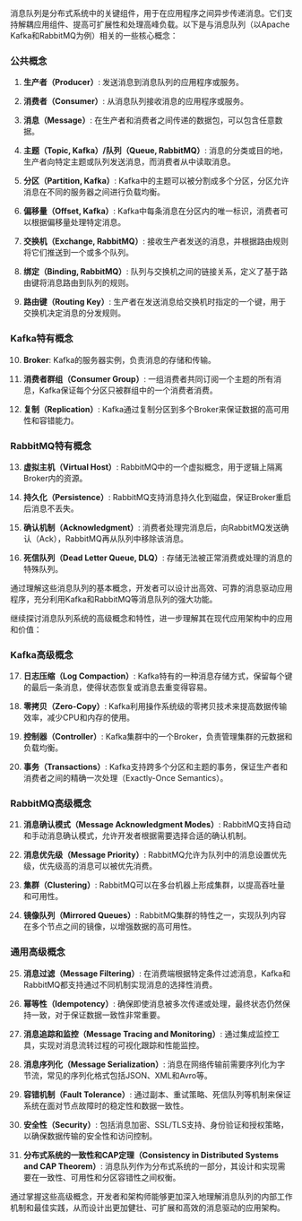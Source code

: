 



消息队列是分布式系统中的关键组件，用于在应用程序之间异步传递消息。它们支持解耦应用组件、提高可扩展性和处理高峰负载。以下是与消息队列（以Apache Kafka和RabbitMQ为例）相关的一些核心概念：

### 公共概念

1. **生产者（Producer）**: 发送消息到消息队列的应用程序或服务。

2. **消费者（Consumer）**: 从消息队列接收消息的应用程序或服务。

3. **消息（Message）**: 在生产者和消费者之间传递的数据包，可以包含任意数据。

4. **主题（Topic, Kafka）/队列（Queue, RabbitMQ）**: 消息的分类或目的地，生产者向特定主题或队列发送消息，而消费者从中读取消息。

5. **分区（Partition, Kafka）**: Kafka中的主题可以被分割成多个分区，分区允许消息在不同的服务器之间进行负载均衡。

6. **偏移量（Offset, Kafka）**: Kafka中每条消息在分区内的唯一标识，消费者可以根据偏移量处理特定消息。

7. **交换机（Exchange, RabbitMQ）**: 接收生产者发送的消息，并根据路由规则将它们推送到一个或多个队列。

8. **绑定（Binding, RabbitMQ）**: 队列与交换机之间的链接关系，定义了基于路由键将消息路由到队列的规则。

9. **路由键（Routing Key）**: 生产者在发送消息给交换机时指定的一个键，用于交换机决定消息的分发规则。

### Kafka特有概念

10. **Broker**: Kafka的服务器实例，负责消息的存储和传输。

11. **消费者群组（Consumer Group）**: 一组消费者共同订阅一个主题的所有消息，Kafka保证每个分区只被群组中的一个消费者消费。

12. **复制（Replication）**: Kafka通过复制分区到多个Broker来保证数据的高可用性和容错能力。

### RabbitMQ特有概念

13. **虚拟主机（Virtual Host）**: RabbitMQ中的一个虚拟概念，用于逻辑上隔离Broker内的资源。

14. **持久化（Persistence）**: RabbitMQ支持消息持久化到磁盘，保证Broker重启后消息不丢失。

15. **确认机制（Acknowledgment）**: 消费者处理完消息后，向RabbitMQ发送确认（Ack），RabbitMQ再从队列中移除该消息。

16. **死信队列（Dead Letter Queue, DLQ）**: 存储无法被正常消费或处理的消息的特殊队列。

通过理解这些消息队列的基本概念，开发者可以设计出高效、可靠的消息驱动应用程序，充分利用Kafka和RabbitMQ等消息队列的强大功能。



继续探讨消息队列系统的高级概念和特性，进一步理解其在现代应用架构中的应用和价值：

### Kafka高级概念

17. **日志压缩（Log Compaction）**: Kafka特有的一种消息存储方式，保留每个键的最后一条消息，使得状态恢复或消息去重变得容易。

18. **零拷贝（Zero-Copy）**: Kafka利用操作系统级的零拷贝技术来提高数据传输效率，减少CPU和内存的使用。

19. **控制器（Controller）**: Kafka集群中的一个Broker，负责管理集群的元数据和负载均衡。

20. **事务（Transactions）**: Kafka支持跨多个分区和主题的事务，保证生产者和消费者之间的精确一次处理（Exactly-Once Semantics）。

### RabbitMQ高级概念

21. **消息确认模式（Message Acknowledgment Modes）**: RabbitMQ支持自动和手动消息确认模式，允许开发者根据需要选择合适的确认机制。

22. **消息优先级（Message Priority）**: RabbitMQ允许为队列中的消息设置优先级，优先级高的消息可以被优先消费。

23. **集群（Clustering）**: RabbitMQ可以在多台机器上形成集群，以提高吞吐量和可用性。

24. **镜像队列（Mirrored Queues）**: RabbitMQ集群的特性之一，实现队列内容在多个节点之间的镜像，以增强数据的高可用性。

### 通用高级概念

25. **消息过滤（Message Filtering）**: 在消费端根据特定条件过滤消息，Kafka和RabbitMQ都支持通过不同机制实现消息的选择性消费。

26. **幂等性（Idempotency）**: 确保即使消息被多次传递或处理，最终状态仍然保持一致，对于保证数据一致性非常重要。

27. **消息追踪和监控（Message Tracing and Monitoring）**: 通过集成监控工具，实现对消息流转过程的可视化跟踪和性能监控。

28. **消息序列化（Message Serialization）**: 消息在网络传输前需要序列化为字节流，常见的序列化格式包括JSON、XML和Avro等。

29. **容错机制（Fault Tolerance）**: 通过副本、重试策略、死信队列等机制来保证系统在面对节点故障时的稳定性和数据一致性。

30. **安全性（Security）**: 包括消息加密、SSL/TLS支持、身份验证和授权策略，以确保数据传输的安全性和访问控制。

31. **分布式系统的一致性和CAP定理（Consistency in Distributed Systems and CAP Theorem）**: 消息队列作为分布式系统的一部分，其设计和实现需要在一致性、可用性和分区容错性之间权衡。

通过掌握这些高级概念，开发者和架构师能够更加深入地理解消息队列的内部工作机制和最佳实践，从而设计出更加健壮、可扩展和高效的消息驱动的应用架构。